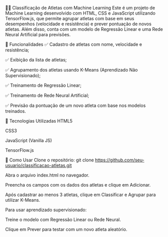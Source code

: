 🏃‍♂️ Classificação de Atletas com Machine Learning
Este é um projeto de Machine Learning desenvolvido com HTML, CSS e JavaScript utilizando TensorFlow.js, que permite agrupar atletas com base em seus desempenhos (velocidade e resistência) e prever pontuação de novos atletas. Além disso, conta com um modelo de Regressão Linear e uma Rede Neural Artificial para previsões.

🚀 Funcionalidades
✅ Cadastro de atletas com nome, velocidade e resistência;

✅ Exibição da lista de atletas;

✅ Agrupamento dos atletas usando K-Means (Aprendizado Não Supervisionado);

✅ Treinamento de Regressão Linear;

✅ Treinamento de Rede Neural Artificial;

✅ Previsão da pontuação de um novo atleta com base nos modelos treinados.

🧠 Tecnologias Utilizadas
HTML5

CSS3

JavaScript (Vanilla JS)

TensorFlow.js

🧪 Como Usar
Clone o repositório: git clone https://github.com/seu-usuario/classificacao-atletas.git

Abra o arquivo index.html no navegador.

Preencha os campos com os dados dos atletas e clique em Adicionar.

Após cadastrar ao menos 3 atletas, clique em Classificar e Agrupar para utilizar K-Means.

Para usar aprendizado supervisionado:

Treine o modelo com Regressão Linear ou Rede Neural.

Clique em Prever para testar com um novo atleta aleatório.

